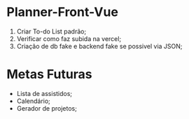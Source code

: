 # Planner-Front-Vue
1. Criar To-do List padrão;
2. Verificar como faz subida na vercel;
3. Criação de db fake e backend fake se possivel via JSON;

# Metas Futuras
- Lista de assistidos;
- Calendário;
- Gerador de projetos;

